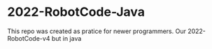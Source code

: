 # 2022-RobotCode-Java
This repo was created as pratice for newer programmers. Our 2022-RobotCode-v4 but in java

